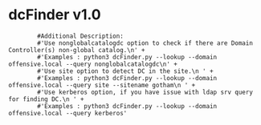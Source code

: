 # dcFinder v1.0

            #Additional Description:
            #'Use nonglobalcatalogdc option to check if there are Domain Controller(s) non-global catalog.\n' +
            #'Examples : python3 dcFinder.py --lookup --domain offensive.local --query nonglobalcatalogdc\n' +
            #'Use site option to detect DC in the site.\n ' +
            #'Examples : python3 dcFinder.py --lookup --domain offensive.local --query site --sitename gotham\n ' +
            #'Use kerberos option, if you have issue with ldap srv query for finding DC.\n ' +
            #'Examples : python3 dcFinder.py --lookup --domain offensive.local --query kerberos'
